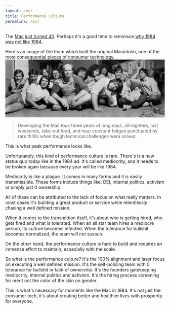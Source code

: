 ```yaml
---
layout: post
title: Performance Culture
permalink: /pc/
---
```

The [Mac just turned 40](https://computerhistory.org/exhibits/hello-the-mac-at-40/). Perhaps it's a good time to reminisce [why 1984 was not like 1984](https://www.youtube.com/watch?v=ErwS24cBZPc). 

Here's an image of the team which built the original Macintosh,  one of the most consequential pieces of consumer technology.
![mac-team](assets/images/mac-team.png)


> Developing the Mac took three years of long days, all-nighters, lost weekends, take-out food, and near constant fatigue punctuated by rare thrills when tough technical challenges were solved.


This is what peak performance looks like. 

Unfortunately, this kind of performance culture is rare. There's is a new status quo today like in the 1984 ad. It's called mediocrity, and it needs to be broken again because every year will be like 1984.
 
Mediocrity is like a plague. It comes in many forms and it is easily transmissible. These forms include things like: DEI, internal politics, activism or simply just 0 ownership. 

All of these can be attributed to the lack of focus on what really matters. In most cases it's building a great product or service while relentlessly chasing a well defined mission.

When it comes to the transmittion itself, it's about who is getting hired, who gets fired and what is tolerated. When an all star team hires a mediocre person, its culture becomes infected. When the tolerance for bullshit becomes normalized, the team will not sustain.

On the other hand, the performance culture is hard to build and requires an immense effort to maintain, especially with the scale. 

So what is the performance culture? It's the 100% alignment and laser focus on executing a well defined mission. It's the self-policing team with 0 tolerance for bullshit or lack of ownership. It's the founders gatekeeping mediocrity, internal politics and activism. It's the hiring process screening for merit not the color of the skin on gender. 

This is what's necessary for moments like the Mac in 1984. It's not just the consumer tech, it's about creating better and healthier lives with prosperity for everyone. 

